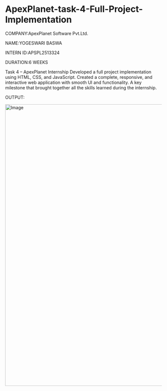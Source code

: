 # ApexPlanet-task-4-Full-Project-Implementation

COMPANY:ApexPlanet Software Pvt.Ltd.

NAME:YOGESWARI BASWA

INTERN ID:APSPL2513324

DURATION:6 WEEKS

Task 4 – ApexPlanet Internship
Developed a full project implementation using HTML, CSS, and JavaScript.
Created a complete, responsive, and interactive web application with smooth UI and functionality.
A key milestone that brought together all the skills learned during the internship.

OUTPUT:

<img width="1499" height="908" alt="Image" src="https://github.com/user-attachments/assets/6a2b2141-668d-48a9-aedd-b982df6c4352" />
